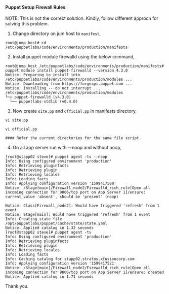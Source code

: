 #### Puppet Setup Firewall Rules

NOTE: This is not the correct solution. Kindly, follow different approch for solving this problem.

1. Change directory on jum host to `manifest`,

```
root@jump_host# cd /etc/puppetlabs/code/environments/production/manifests
```

2. Install puppet module firewalld using the below command,

```
root@jump_host /etc/puppetlabs/code/environments/production/manifests# puppet module install puppet-firewalld --version 4.3.0
Notice: Preparing to install into /etc/puppetlabs/code/environments/production/modules ...
Notice: Downloading from https://forgeapi.puppet.com ...
Notice: Installing -- do not interrupt ...
/etc/puppetlabs/code/environments/production/modules
└─┬ puppet-firewalld (v4.3.0)
  └── puppetlabs-stdlib (v6.4.0)
```

3. Now create `site.pp` and `official.pp` in manifests directory,

```
vi site.pp

vi official.pp

#### Refer the current directories for the same file script.
```

4. On all app server run with --noop and without noop,

```
[root@stapp02 steve]# puppet agent -tv --noop
Info: Using configured environment 'production'
Info: Retrieving pluginfacts
Info: Retrieving plugin
Info: Retrieving locales
Info: Loading facts
Info: Applying configuration version '1599417508'
Notice: /Stage[main]/Firewall_node2/Firewalld_rich_rule[Open all incoming connection for 9006/tcp port on App Server 1]/ensure: current_value 'absent', should be 'present' (noop)

Notice: Class[Firewall_node2]: Would have triggered 'refresh' from 1 event
Notice: Stage[main]: Would have triggered 'refresh' from 1 event
Info: Creating state file /opt/puppetlabs/puppet/cache/state/state.yaml
Notice: Applied catalog in 1.32 seconds
[root@stapp02 steve]# puppet agent -tv
Info: Using configured environment 'production'
Info: Retrieving pluginfacts
Info: Retrieving plugin
Info: Retrieving locales
Info: Loading facts
Info: Caching catalog for stapp02.stratos.xfusioncorp.com
Info: Applying configuration version '1599417521'
Notice: /Stage[main]/Firewall_node2/Firewalld_rich_rule[Open all incoming connection for 9006/tcp port on App Server 1]/ensure: created
Notice: Applied catalog in 1.71 seconds
```

Thank you.
